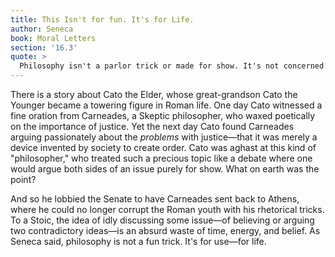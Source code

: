 ```yaml
---
title: This Isn't for fun. It's for Life.
author: Seneca
book: Moral Letters
section: '16.3'
quote: >
  Philosophy isn't a parlor trick or made for show. It's not concerned with words, but with facts. It's not employed for some pleasure before the day is spent, or to relieve the uneasiness of our leisure. It shapes and builds up the soul, it gives order to life, guides action, shows what should and shouldn't be done—it sits at the rudder steering our course as we vacillate in uncertainties. Without it, no one can live without fear or free from care. Countless things happen every hour that require advice, and such advice is to be sought out in philosophy.
---
```


There is a story about Cato the Elder, whose great-grandson Cato the Younger became a towering figure in Roman life. One day Cato witnessed a fine oration from Carneades, a Skeptic philosopher, who waxed poetically on the importance of justice. Yet the next day Cato found Carneades arguing passionately about the _problems_ with justice—that it was merely a device invented by society to create order. Cato was aghast at this kind of "philosopher," who treated such a precious topic like a debate where one would argue both sides of an issue purely for show. What on earth was the point?

And so he lobbied the Senate to have Carneades sent back to Athens, where he could no longer corrupt the Roman youth with his rhetorical tricks. To a Stoic, the idea of idly discussing some issue—of believing or arguing two contradictory ideas—is an absurd waste of time, energy, and belief. As Seneca said, philosophy is not a fun trick. It's for use—for life.
